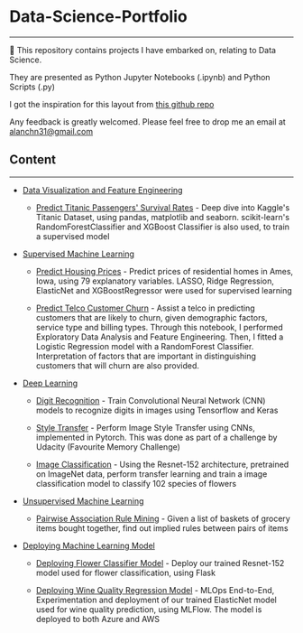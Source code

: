 # Data-Science-Portfolio
---
:rocket: This repository contains projects I have embarked on, relating to Data Science. 
  
They are presented as Python Jupyter Notebooks (.ipynb) and Python Scripts (.py)

I got the inspiration for this layout from [this github repo](https://github.com/sajal2692/data-science-portfolio)

Any feedback is greatly welcomed. Please feel free to drop me an email at alanchn31@gmail.com

## Content
---

* <ins>Data Visualization and Feature Engineering</ins>
    * [Predict Titanic Passengers' Survival Rates](kaggle_titanic) - Deep dive into Kaggle's Titanic   Dataset, using pandas, matplotlib and seaborn. scikit-learn's RandomForestClassifier and XGBoost Classifier is also used, to train a supervised model

* <ins>Supervised Machine Learning</ins>
    * [Predict Housing Prices](kaggle_housing_prices) - Predict prices of residential homes in Ames, Iowa, using 79 explanatory variables. LASSO, Ridge Regression, ElasticNet and XGBoostRegressor were used for supervised learning

    * [Predict Telco Customer Churn](kaggle_churn_prediction) - Assist a telco in predicting customers that are likely to churn, given demographic factors, service type and billing types. Through this notebook, I performed Exploratory Data Analysis and Feature Engineering. Then, I fitted a Logistic Regression model with a RandomForest Classifier. Interpretation of factors that are important in distinguishing customers that will churn are also provided.

* <ins>Deep Learning</ins>
    * [Digit Recognition](kaggle_digit_recognition) - Train Convolutional Neural Network (CNN) models to recognize digits in images using Tensorflow and Keras

    * [Style Transfer](pytorch_style_transfer) - Perform Image Style Transfer using CNNs, implemented in Pytorch. This was done as part of a challenge by Udacity (Favourite Memory Challenge)

    * [Image Classification](training_flower_classifier) - Using the Resnet-152 architecture, pretrained on ImageNet data, perform transfer learning and train a image classification model to classify 102 species of flowers

* <ins>Unsupervised Machine Learning</ins>
    * [Pairwise Association Rule Mining](https://github.com/alanchn31/Pairwise-Assoc-Rules) - Given a list of baskets of grocery items bought together, find out implied rules between pairs of items

* <ins>Deploying Machine Learning Model</ins>
    * [Deploying Flower Classifier Model](https://github.com/alanchn31/Flower-App) - Deploy our trained Resnet-152 model used for flower classification, using Flask

    * [Deploying Wine Quality Regression Model](https://github.com/alanchn31/ML-Engineering-Projects/tree/master/wine-quality-elasticnet) - MLOps End-to-End, Experimentation and deployment of our trained ElasticNet model used for wine quality prediction, using MLFlow. The model is deployed to both Azure and AWS

